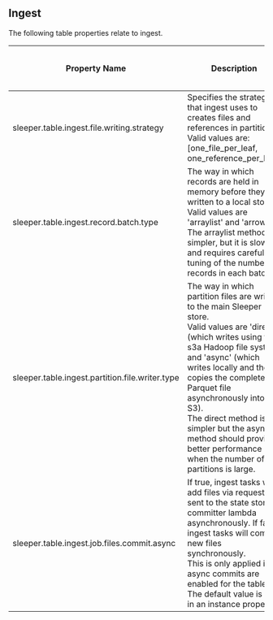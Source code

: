## Ingest

The following table properties relate to ingest.

| Property Name                                   | Description                                                                                                                                                                                                                                                                                                                                                                               | Default Value          | Run CdkDeploy When Changed |
|-------------------------------------------------|-------------------------------------------------------------------------------------------------------------------------------------------------------------------------------------------------------------------------------------------------------------------------------------------------------------------------------------------------------------------------------------------|------------------------|----------------------------|
| sleeper.table.ingest.file.writing.strategy      | Specifies the strategy that ingest uses to creates files and references in partitions.<br>Valid values are: [one_file_per_leaf, one_reference_per_leaf]                                                                                                                                                                                                                                   | one_reference_per_leaf | false                      |
| sleeper.table.ingest.record.batch.type          | The way in which records are held in memory before they are written to a local store.<br>Valid values are 'arraylist' and 'arrow'.<br>The arraylist method is simpler, but it is slower and requires careful tuning of the number of records in each batch.                                                                                                                               | arrow                  | false                      |
| sleeper.table.ingest.partition.file.writer.type | The way in which partition files are written to the main Sleeper store.<br>Valid values are 'direct' (which writes using the s3a Hadoop file system) and 'async' (which writes locally and then copies the completed Parquet file asynchronously into S3).<br>The direct method is simpler but the async method should provide better performance when the number of partitions is large. | async                  | false                      |
| sleeper.table.ingest.job.files.commit.async     | If true, ingest tasks will add files via requests sent to the state store committer lambda asynchronously. If false, ingest tasks will commit new files synchronously.<br>This is only applied if async commits are enabled for the table. The default value is set in an instance property.                                                                                              | true                   | false                      |
